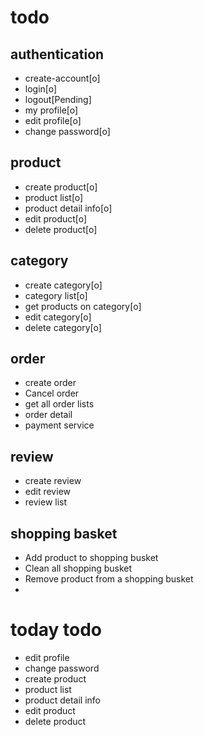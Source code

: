 # todo

## authentication

- create-account[o]
- login[o]
- logout[Pending]
- my profile[o]
- edit profile[o]
- change password[o]

## product

- create product[o]
- product list[o]
- product detail info[o]
- edit product[o]
- delete product[o]

## category

- create category[o]
- category list[o]
- get products on category[o]
- edit category[o]
- delete category[o]

## order

- create order
- Cancel order
- get all order lists
- order detail
- payment service

## review

- create review
- edit review
- review list

## shopping basket

- Add product to shopping busket
- Clean all shopping busket
- Remove product from a shopping busket
-

# today todo

- edit profile
- change password
- create product
- product list
- product detail info
- edit product
- delete product
